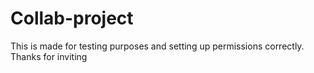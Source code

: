 # Collab-project
This is made for testing purposes and setting up permissions correctly.
Thanks for inviting
